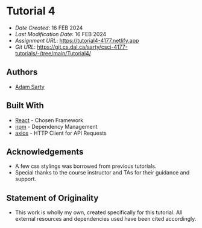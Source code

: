 # Tutorial 4

* *Date Created*: 16 FEB 2024
* *Last Modification Date*: 16 FEB 2024
* *Assignment URL*: <https://tutorial4-4177.netlify.app>
* *Git URL*: <https://git.cs.dal.ca/sarty/csci-4177-tutorials/-/tree/main/Tutorial4/>

## Authors

* [Adam Sarty](ad883184@dal.ca)

## Built With

* [React](https://legacy.reactjs.org/docs/getting-started.html/) - Chosen Framework
* [npm](https://docs.npmjs.com//) - Dependency Management
* [axios](https://github.com/axios/axios) - HTTP Client for API Requests

## Acknowledgements

- A few css stylings was borrowed from previous tutorials.
- Special thanks to the course instructor and TAs for their guidance and support.

## Statement of Originality

- This work is wholly my own, created specifically for this tutorial. All external resources and dependencies used have been cited accordingly.